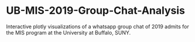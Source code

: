 # UB-MIS-2019-Group-Chat-Analysis
Interactive plotly visualizations of a whatsapp group chat of 2019 admits for the MIS program at the University at Buffalo, SUNY.
